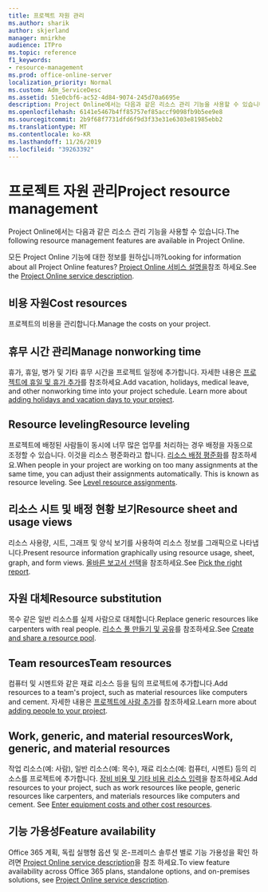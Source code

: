 ```yaml
---
title: 프로젝트 자원 관리
ms.author: sharik
author: skjerland
manager: mnirkhe
audience: ITPro
ms.topic: reference
f1_keywords:
- resource-management
ms.prod: office-online-server
localization_priority: Normal
ms.custom: Adm_ServiceDesc
ms.assetid: 51e0cbf6-ac52-4d84-9074-245d70a6695e
description: Project Online에서는 다음과 같은 리소스 관리 기능을 사용할 수 있습니다.
ms.openlocfilehash: 6141e5467b4ff85757ef85accf9098fb9b5ee9e8
ms.sourcegitcommit: 2b9f68f7731dfd6f9d3f33e31e6303e81985ebb2
ms.translationtype: MT
ms.contentlocale: ko-KR
ms.lasthandoff: 11/26/2019
ms.locfileid: "39263392"
---
```

# <a name="project-resource-management"></a><span data-ttu-id="2bc6d-103">프로젝트 자원 관리</span><span class="sxs-lookup"><span data-stu-id="2bc6d-103">Project resource management</span></span>

<span data-ttu-id="2bc6d-104">Project Online에서는 다음과 같은 리소스 관리 기능을 사용할 수 있습니다.</span><span class="sxs-lookup"><span data-stu-id="2bc6d-104">The following resource management features are available in Project Online.</span></span>
  
<span data-ttu-id="2bc6d-105">모든 Project Online 기능에 대한 정보를 원하십니까?</span><span class="sxs-lookup"><span data-stu-id="2bc6d-105">Looking for information about all Project Online features?</span></span> <span data-ttu-id="2bc6d-106">[Project Online 서비스 설명을](project-online-service-description.md)참조 하세요.</span><span class="sxs-lookup"><span data-stu-id="2bc6d-106">See the [Project Online service description](project-online-service-description.md).</span></span>
  
## <a name="cost-resources"></a><span data-ttu-id="2bc6d-107">비용 자원</span><span class="sxs-lookup"><span data-stu-id="2bc6d-107">Cost resources</span></span>

<span data-ttu-id="2bc6d-108">프로젝트의 비용을 관리합니다.</span><span class="sxs-lookup"><span data-stu-id="2bc6d-108">Manage the costs on your project.</span></span>
  
## <a name="manage-nonworking-time"></a><span data-ttu-id="2bc6d-109">휴무 시간 관리</span><span class="sxs-lookup"><span data-stu-id="2bc6d-109">Manage nonworking time</span></span>

<span data-ttu-id="2bc6d-p102">휴가, 휴일, 병가 및 기타 휴무 시간을 프로젝트 일정에 추가합니다. 자세한 내용은 [프로젝트에 휴일 및 휴가 추가](https://go.microsoft.com/fwlink/p/?LinkId=271337)를 참조하세요.</span><span class="sxs-lookup"><span data-stu-id="2bc6d-p102">Add vacation, holidays, medical leave, and other nonworking time into your project schedule. Learn more about [adding holidays and vacation days to your project](https://go.microsoft.com/fwlink/p/?LinkId=271337).</span></span>
  
## <a name="resource-leveling"></a><span data-ttu-id="2bc6d-112">Resource leveling</span><span class="sxs-lookup"><span data-stu-id="2bc6d-112">Resource leveling</span></span>

<span data-ttu-id="2bc6d-p103">프로젝트에 배정된 사람들이 동시에 너무 많은 업무를 처리하는 경우 배정을 자동으로 조정할 수 있습니다. 이것을 리소스 평준화라고 합니다. [리소스 배정 평준화](https://go.microsoft.com/fwlink/p/?LinkId=271348)를 참조하세요.</span><span class="sxs-lookup"><span data-stu-id="2bc6d-p103">When people in your project are working on too many assignments at the same time, you can adjust their assignments automatically. This is known as resource leveling. See [Level resource assignments](https://go.microsoft.com/fwlink/p/?LinkId=271348).</span></span>
  
## <a name="resource-sheet-and-usage-views"></a><span data-ttu-id="2bc6d-116">리소스 시트 및 배정 현황 보기</span><span class="sxs-lookup"><span data-stu-id="2bc6d-116">Resource sheet and usage views</span></span>

<span data-ttu-id="2bc6d-117">리소스 사용량, 시트, 그래프 및 양식 보기를 사용하여 리소스 정보를 그래픽으로 나타냅니다.</span><span class="sxs-lookup"><span data-stu-id="2bc6d-117">Present resource information graphically using resource usage, sheet, graph, and form views.</span></span> <span data-ttu-id="2bc6d-118">[올바른 보고서 선택](https://go.microsoft.com/fwlink/?LinkId=402920)을 참조하세요.</span><span class="sxs-lookup"><span data-stu-id="2bc6d-118">See [Pick the right report](https://go.microsoft.com/fwlink/?LinkId=402920).</span></span>
  
## <a name="resource-substitution"></a><span data-ttu-id="2bc6d-119">자원 대체</span><span class="sxs-lookup"><span data-stu-id="2bc6d-119">Resource substitution</span></span>

<span data-ttu-id="2bc6d-120">목수 같은 일반 리소스를 실제 사람으로 대체합니다.</span><span class="sxs-lookup"><span data-stu-id="2bc6d-120">Replace generic resources like carpenters with real people.</span></span> <span data-ttu-id="2bc6d-121">[리소스 풀 만들기 및 공유](https://go.microsoft.com/fwlink/?LinkId=402921)를 참조하세요.</span><span class="sxs-lookup"><span data-stu-id="2bc6d-121">See [Create and share a resource pool](https://go.microsoft.com/fwlink/?LinkId=402921).</span></span>
  
## <a name="team-resources"></a><span data-ttu-id="2bc6d-122">Team resources</span><span class="sxs-lookup"><span data-stu-id="2bc6d-122">Team resources</span></span>

<span data-ttu-id="2bc6d-123">컴퓨터 및 시멘트와 같은 재료 리소스 등을 팀의 프로젝트에 추가합니다.</span><span class="sxs-lookup"><span data-stu-id="2bc6d-123">Add resources to a team's project, such as material resources like computers and cement.</span></span> <span data-ttu-id="2bc6d-124">자세한 내용은 [프로젝트에 사람 추가](https://go.microsoft.com/fwlink/p/?LinkId=271347)를 참조하세요.</span><span class="sxs-lookup"><span data-stu-id="2bc6d-124">Learn more about [adding people to your project](https://go.microsoft.com/fwlink/p/?LinkId=271347).</span></span>
  
## <a name="work-generic-and-material-resources"></a><span data-ttu-id="2bc6d-125">Work, generic, and material resources</span><span class="sxs-lookup"><span data-stu-id="2bc6d-125">Work, generic, and material resources</span></span>

<span data-ttu-id="2bc6d-p107">작업 리소스(예: 사람), 일반 리소스(예: 목수), 재료 리소스(예: 컴퓨터, 시멘트) 등의 리소스를 프로젝트에 추가합니다. [장비 비용 및 기타 비용 리소스 입력](https://go.microsoft.com/fwlink/?LinkId=402922)을 참조하세요.</span><span class="sxs-lookup"><span data-stu-id="2bc6d-p107">Add resources to your project, such as work resources like people, generic resources like carpenters, and materials resources like computers and cement. See [Enter equipment costs and other cost resources](https://go.microsoft.com/fwlink/?LinkId=402922).</span></span>
  
## <a name="feature-availability"></a><span data-ttu-id="2bc6d-128">기능 가용성</span><span class="sxs-lookup"><span data-stu-id="2bc6d-128">Feature availability</span></span>

<span data-ttu-id="2bc6d-129">Office 365 계획, 독립 실행형 옵션 및 온-프레미스 솔루션 별로 기능 가용성을 확인 하려면 [Project Online service description](project-online-service-description.md)을 참조 하세요.</span><span class="sxs-lookup"><span data-stu-id="2bc6d-129">To view feature availability across Office 365 plans, standalone options, and on-premises solutions, see [Project Online service description](project-online-service-description.md).</span></span>
  

